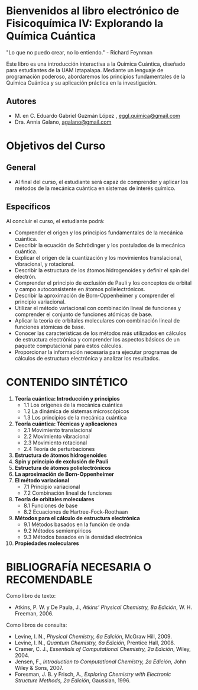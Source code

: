 # Bienvenidos al libro electrónico de Fisicoquímica IV: Explorando la Química Cuántica

"Lo que no puedo crear, no lo entiendo." - Richard Feynman

Este libro es una introducción interactiva a la Química Cuántica, diseñado para estudiantes de la UAM Iztapalapa. Mediante un lenguaje de programación poderoso, abordaremos los principios fundamentales de la Química Cuántica y su aplicación práctica en la investigación.

## Autores

- M. en C. Eduardo Gabriel Guzmán López , eggl.quimica@gmail.com
- Dra. Annia Galano, agalano@gmail.com

# Objetivos del Curso

## General

- Al final del curso, el estudiante será capaz de comprender y aplicar los métodos de la mecánica cuántica en sistemas de interés químico.

## Específicos

Al concluir el curso, el estudiante podrá:

- Comprender el origen y los principios fundamentales de la mecánica cuántica.
- Describir la ecuación de Schrödinger y los postulados de la mecánica cuántica.
- Explicar el origen de la cuantización y los movimientos translacional, vibracional, y rotacional.
- Describir la estructura de los átomos hidrogenoides y definir el spin del electrón.
- Comprender el principio de exclusión de Pauli y los conceptos de orbital y campo autoconsistente en átomos polielectrónicos.
- Describir la aproximación de Born-Oppenheimer y comprender el principio variacional.
- Utilizar el método variacional con combinación lineal de funciones y comprender el conjunto de funciones atómicas de base.
- Aplicar la teoría de orbitales moleculares con combinación lineal de funciones atómicas de base.
- Conocer las características de los métodos más utilizados en cálculos de estructura electrónica y comprender los aspectos básicos de un paquete computacional para estos cálculos.
- Proporcionar la información necesaria para ejecutar programas de cálculos de estructura electrónica y analizar los resultados.

# CONTENIDO SINTÉTICO

1. **Teoría cuántica: Introducción y principios**
   - 1.1 Los orígenes de la mecánica cuántica
   - 1.2 La dinámica de sistemas microscópicos
   - 1.3 Los principios de la mecánica cuántica
2. **Teoría cuántica: Técnicas y aplicaciones**
   - 2.1 Movimiento translacional
   - 2.2 Movimiento vibracional
   - 2.3 Movimiento rotacional
   - 2.4 Teoría de perturbaciones
3. **Estructura de átomos hidrogenoides**
4. **Spin y principio de exclusión de Pauli**
5. **Estructura de átomos polielectrónicos**
6. **La aproximación de Born-Oppenheimer**
7. **El método variacional**
   - 7.1 Principio variacional
   - 7.2 Combinación lineal de funciones
8. **Teoría de orbitales moleculares**
   - 8.1 Funciones de base
   - 8.2 Ecuaciones de Hartree-Fock-Roothaan
9. **Métodos para el cálculo de estructura electrónica**
   - 9.1 Métodos basados en la función de onda
   - 9.2 Métodos semiempíricos
   - 9.3 Métodos basados en la densidad electrónica
10. **Propiedades moleculares**

# BIBLIOGRAFÍA NECESARIA O RECOMENDABLE

Como libro de texto:
- Atkins, P. W. y De Paula, J., *Atkins’ Physical Chemistry, 8a Edición*, W. H. Freeman, 2006.

Como libros de consulta:
- Levine, I. N., *Physical Chemistry, 6a Edición*, McGraw Hill, 2009.
- Levine, I. N., *Quantum Chemistry, 6a Edición*, Prentice Hall, 2008.
- Cramer, C. J., *Essentials of Computational Chemistry, 2a Edición*, Wiley, 2004.
- Jensen, F., *Introduction to Computational Chemistry, 2a Edición*, John Wiley & Sons, 2007.
- Foresman, J. B. y Frisch, A., *Exploring Chemistry with Electronic Structure Methods, 2a Edición*, Gaussian, 1996.
